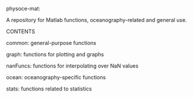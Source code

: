physoce-mat:

A repository for Matlab functions, oceanography-related and general use.

CONTENTS

common: general-purpose functions 

graph: functions for plotting and graphs

nanFuncs: functions for interpolating over NaN values

ocean: oceanography-specific functions

stats: functions related to statistics
